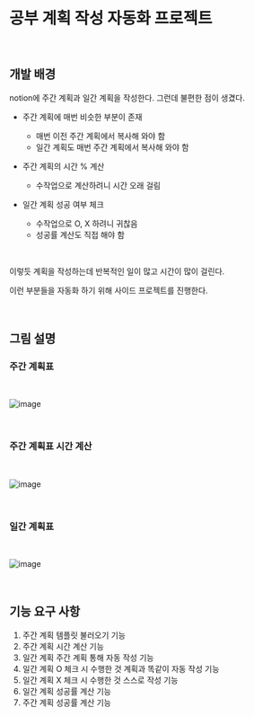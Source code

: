 # 공부 계획 작성 자동화 프로젝트

<br>

## 개발 배경
notion에 주간 계획과 일간 계획을 작성한다.
그런데 불편한 점이 생겼다. 

- 주간 계획에 매번 비슷한 부분이 존재
  - 매번 이전 주간 계획에서 복사해 와야 함
  - 일간 계획도 매번 주간 계획에서 복사해 와야 함

- 주간 계획의 시간 % 계산
  - 수작업으로 계산하려니 시간 오래 걸림

- 일간 계획 성공 여부 체크
  - 수작업으로 O, X 하려니 귀찮음
  - 성공률 계산도 직접 해야 함

<br>

이렇듯 계획을 작성하는데 반복적인 일이 많고 시간이 많이 걸린다. 

이런 부분들을 자동화 하기 위해 사이드 프로젝트를 진행한다. 

<br>

## 그림 설명
### **주간 계획표**

<br>

![image](https://file.notion.so/f/f/7d1044b7-24d0-4b32-b24a-1b9061f7bf65/8a178aa9-50c0-447b-8d2f-6d6c1cc1898d/Untitled.png?id=ae569cc6-c88b-4152-9db7-0ac0c6ade6e0&table=block&spaceId=7d1044b7-24d0-4b32-b24a-1b9061f7bf65&expirationTimestamp=1712152800000&signature=27uWqfVV8-EgE-OsHLhEPuywzHoN5y0aOMQS9UbF8Q0&downloadName=Untitled.png)

<br>

### **주간 계획표 시간 계산**

<br>

![image](https://file.notion.so/f/f/7d1044b7-24d0-4b32-b24a-1b9061f7bf65/27812d65-821a-4335-8241-bd2d3a32449c/Untitled.png?id=d92139a0-870c-485d-9cc9-9022142e3ffa&table=block&spaceId=7d1044b7-24d0-4b32-b24a-1b9061f7bf65&expirationTimestamp=1712160000000&signature=eirXRsrkMK9cxGR1hRcw-KtqSJFDeTM_MNpL_9SFeVs&downloadName=Untitled.png)

<br>

### **일간 계획표**

<br>

![image](https://file.notion.so/f/f/7d1044b7-24d0-4b32-b24a-1b9061f7bf65/52e226fd-f80a-49cb-a72e-6a7b9aff2330/Untitled.png?id=8be8a8a6-34d9-4925-824c-c0e17084a1fc&table=block&spaceId=7d1044b7-24d0-4b32-b24a-1b9061f7bf65&expirationTimestamp=1712160000000&signature=lc0pYtDRjNOguHMtyLYiSE-bslfrJnwCby1MFMpmG8U&downloadName=Untitled.png)

<br>

## 기능 요구 사항
1. 주간 계획 템플릿 불러오기 기능
2. 주간 계획 시간 계산 기능
3. 일간 계획 주간 계획 통해 자동 작성 기능
4. 일간 계획 O 체크 시 수행한 것 계획과 똑같이 자동 작성 기능
5. 일간 계획 X 체크 시 수행한 것 스스로 작성 기능
6. 일간 계획 성공률 계산 기능
7. 주간 계획 성공률 계산 기능
